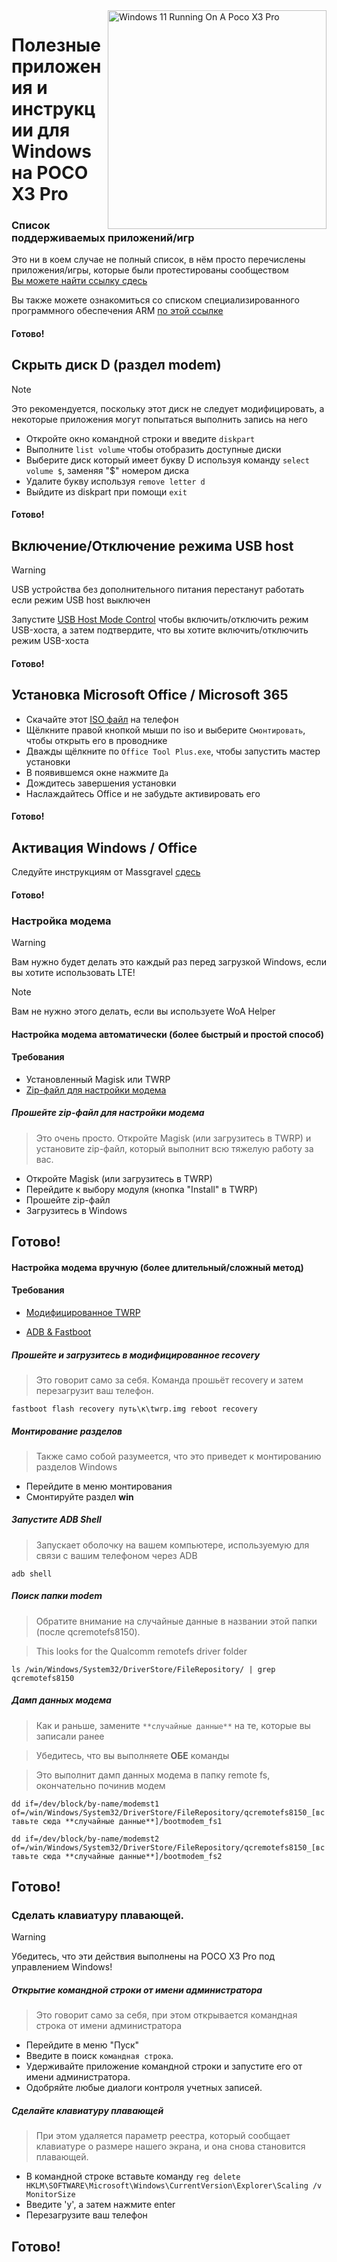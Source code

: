 <img align="right" src="https://github.com/woa-vayu-archive/src_vayu_windows/blob/main/2Poco X3 Pro Windows.png" width="350" alt="Windows 11 Running On A Poco X3 Pro">


# Полезные приложения и инструкции для Windows на POCO X3 Pro

### Список поддерживаемых приложений/игр
Это ни в коем случае не полный список, в нём просто перечислены приложения/игры, которые были протестированы сообществом      
[Вы можете найти ссылку сдесь](https://docs.google.com/spreadsheets/d/1XYuoySgYQE0HL573sA-0RGMX7I4lt5rWJuQ8Z8yRJNY/edit?usp=drivesdk)

Вы также можете ознакомиться со списком специализированного программного обеспечения ARM [по этой ссылке](https://armrepo.ver.lt/)

#### Готово!

## Скрыть диск D (раздел modem)
> [!NOTE]
> Это рекомендуется, поскольку этот диск не следует модифицировать, а некоторые приложения могут попытаться выполнить запись на него

- Откройте окно командной строки и введите ```diskpart```
- Выполните ```list volume``` чтобы отобразить доступные диски 
- Выберите диск который имеет букву D используя команду ```select volume $```, заменяя "$" номером диска 
- Удалите букву используя ```remove letter d```
- Выйдите из diskpart при помощи ```exit```

#### Готово!


## Включение/Отключение режима USB host 
> [!Warning]
> USB устройства без дополнительного питания перестанут работать если режим USB host выключен

Запустите [USB Host Mode Control](https://github.com/erdilS/Port-Windows-11-Xiaomi-Pad-5/releases/tag/USBHost) чтобы включить/отключить режим USB-хоста, а затем подтвердите, что вы хотите включить/отключить режим USB-хоста

#### Готово!


## Установка Microsoft Office / Microsoft 365
- Скачайте этот [ISO файл](https://mega.nz/file/hjAiSL4T#G7kOKpsUFpyL2UW9RQmY2e96urcQW5xZKdc7ciaNOy8) на телефон 
- Щёлкните правой кнопкой мыши по iso и выберите `Смонтировать`, чтобы открыть его в проводнике
- Дважды щёлкните по `Office Tool Plus.exe`, чтобы запустить мастер установки
- В появившемся окне нажмите `Да`
- Дождитесь завершения установки
- Наслаждайтесь Office и не забудьте активировать его 
#### Готово!


## Активация Windows / Office
Следуйте инструкциям от Massgravel [сдесь](https://github.com/massgravel/Microsoft-Activation-Scripts)

#### Готово!


### Настройка модема 

> [!WARNING]  
> Вам нужно будет делать это каждый раз перед загрузкой Windows, если вы хотите использовать LTE!

> [!NOTE]
> Вам не нужно этого делать, если вы используете WoA Helper

#### Настройка модема автоматически (более быстрый и простой способ)

#### Требования 
- Установленный Magisk или TWRP
- [Zip-файл для настройки модема](https://github.com/woa-vayu-archive/POCOX3Pro-Guides/raw/main/Files/modemprov.zip)

##### Прошейте zip-файл для настройки модема

> Это очень просто. Откройте Magisk (или загрузитесь в TWRP) и установите zip-файл, который выполнит всю тяжелую работу за вас.

- Откройте Magisk (или загрузитесь в TWRP)
- Перейдите к выбору модуля (кнопка "Install" в TWRP)
- Прошейте zip-файл
- Загрузитесь в Windows

## Готово!

#### Настройка модема вручную (более длительный/сложный метод)

#### Требования 

- [Модифицированное TWRP](../../../releases/Recoveries)

- [ADB & Fastboot](https://developer.android.com/studio/releases/platform-tools)

##### Прошейте и загрузитесь в модифицированное recovery

> Это говорит само за себя. Команда прошьёт recovery и затем перезагрузит ваш телефон. 

```fastboot flash recovery путь\к\twrp.img reboot recovery```

##### Монтирование разделов 

> Также само собой разумеется, что это приведет к монтированию разделов Windows

- Перейдите в меню монтирования
- Смонтируйте раздел **win**

##### Запустите ADB Shell

> Запускает оболочку на вашем компьютере, используемую для связи с вашим телефоном через ADB

```adb shell```

##### Поиск папки modem

> Обратите внимание на случайные данные в названии этой папки (после qcremotefs8150).

> This looks for the Qualcomm remotefs driver folder

```ls /win/Windows/System32/DriverStore/FileRepository/ | grep qcremotefs8150```

##### Дамп данных модема

> Как и раньше, замените ```**случайные данные**``` на те, которые вы записали ранее

> Убедитесь, что вы выполняете **ОБЕ** команды

> Это выполнит дамп данных модема в папку remote fs, окончательно починив модем

```dd if=/dev/block/by-name/modemst1 of=/win/Windows/System32/DriverStore/FileRepository/qcremotefs8150_[вставьте сюда **случайные данные**]/bootmodem_fs1```

```dd if=/dev/block/by-name/modemst2 of=/win/Windows/System32/DriverStore/FileRepository/qcremotefs8150_[вставьте сюда **случайные данные**]/bootmodem_fs2```

## Готово!

### Сделать клавиатуру плавающей. 

> [!WARNING]  
> Убедитесь, что эти действия выполнены на POCO X3 Pro под управлением Windows!

##### Открытие командной строки от имени администратора

> Это говорит само за себя, при этом открывается командная строка от имени администратора

- Перейдите в меню "Пуск"
- Введите в поиск ```командная строка```.
- Удерживайте приложение командной строки и запустите его от имени администратора.
- Одобряйте любые диалоги контроля учетных записей.

##### Сделайте клавиатуру плавающей 

> При этом удаляется параметр реестра, который сообщает клавиатуре о размере нашего экрана, и она снова становится плавающей.

- В командной строке вставьте команду ```reg delete HKLM\SOFTWARE\Microsoft\Windows\CurrentVersion\Explorer\Scaling /v MonitorSize```
- Введите 'y', а затем нажмите enter
- Перезагрузите ваш телефон 

## Готово!
